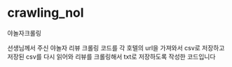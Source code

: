 # crawling_nol
야놀자크롤링

선생님께서 주신 야놀자 리뷰 크롤링 코드를 각 호텔의 url을 가져와서 csv로 저장하고 저장된 csv를 다시 읽어와 리뷰를 크롤링해서 txt로 저장하도록 작성한 코드입니다
